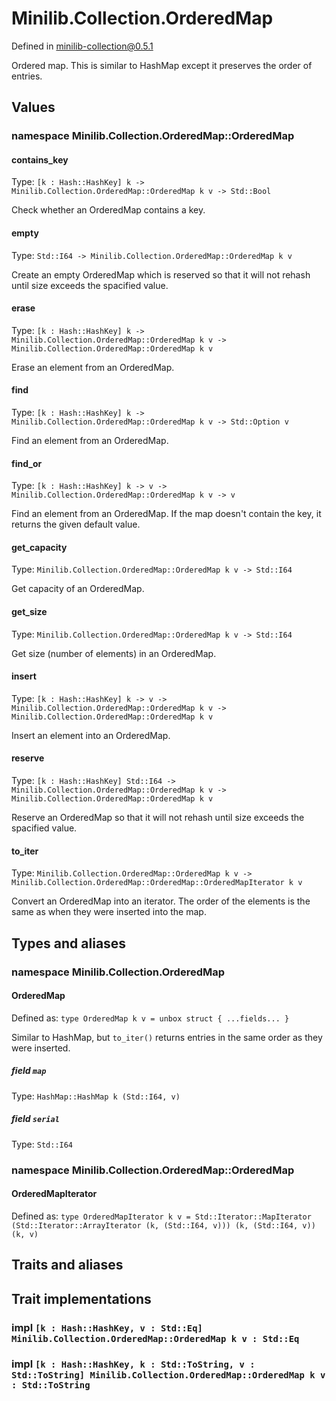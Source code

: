 # Minilib.Collection.OrderedMap

Defined in minilib-collection@0.5.1

Ordered map.
This is similar to HashMap except it preserves the order of entries.

## Values

### namespace Minilib.Collection.OrderedMap::OrderedMap

#### contains_key

Type: `[k : Hash::HashKey] k -> Minilib.Collection.OrderedMap::OrderedMap k v -> Std::Bool`

Check whether an OrderedMap contains a key.

#### empty

Type: `Std::I64 -> Minilib.Collection.OrderedMap::OrderedMap k v`

Create an empty OrderedMap which is reserved so that it will not rehash until size exceeds the spacified value.

#### erase

Type: `[k : Hash::HashKey] k -> Minilib.Collection.OrderedMap::OrderedMap k v -> Minilib.Collection.OrderedMap::OrderedMap k v`

Erase an element from an OrderedMap.

#### find

Type: `[k : Hash::HashKey] k -> Minilib.Collection.OrderedMap::OrderedMap k v -> Std::Option v`

Find an element from an OrderedMap.

#### find_or

Type: `[k : Hash::HashKey] k -> v -> Minilib.Collection.OrderedMap::OrderedMap k v -> v`

Find an element from an OrderedMap. If the map doesn't contain the key, it returns the given default value.

#### get_capacity

Type: `Minilib.Collection.OrderedMap::OrderedMap k v -> Std::I64`

Get capacity of an OrderedMap.

#### get_size

Type: `Minilib.Collection.OrderedMap::OrderedMap k v -> Std::I64`

Get size (number of elements) in an OrderedMap.

#### insert

Type: `[k : Hash::HashKey] k -> v -> Minilib.Collection.OrderedMap::OrderedMap k v -> Minilib.Collection.OrderedMap::OrderedMap k v`

Insert an element into an OrderedMap.

#### reserve

Type: `[k : Hash::HashKey] Std::I64 -> Minilib.Collection.OrderedMap::OrderedMap k v -> Minilib.Collection.OrderedMap::OrderedMap k v`

Reserve an OrderedMap so that it will not rehash until size exceeds the spacified value.

#### to_iter

Type: `Minilib.Collection.OrderedMap::OrderedMap k v -> Minilib.Collection.OrderedMap::OrderedMap::OrderedMapIterator k v`

Convert an OrderedMap into an iterator. The order of the elements is the same as
when they were inserted into the map.

## Types and aliases

### namespace Minilib.Collection.OrderedMap

#### OrderedMap

Defined as: `type OrderedMap k v = unbox struct { ...fields... }`

Similar to HashMap, but `to_iter()` returns entries in the same order as they were inserted.

##### field `map`

Type: `HashMap::HashMap k (Std::I64, v)`

##### field `serial`

Type: `Std::I64`

### namespace Minilib.Collection.OrderedMap::OrderedMap

#### OrderedMapIterator

Defined as: `type OrderedMapIterator k v = Std::Iterator::MapIterator (Std::Iterator::ArrayIterator (k, (Std::I64, v))) (k, (Std::I64, v)) (k, v)`

## Traits and aliases

## Trait implementations

### impl `[k : Hash::HashKey, v : Std::Eq] Minilib.Collection.OrderedMap::OrderedMap k v : Std::Eq`

### impl `[k : Hash::HashKey, k : Std::ToString, v : Std::ToString] Minilib.Collection.OrderedMap::OrderedMap k v : Std::ToString`